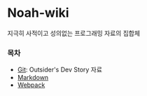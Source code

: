 # Noah-wiki
지극히 사적이고 성의없는 프로그래밍 자료의 집합체

### 목차
* [Git](https://blog.outsider.ne.kr/572): Outsider's Dev Story 자료
* [Markdown](./Markdown/Markdown.md)
* [Webpack](./Javascript/Webpack.md)

